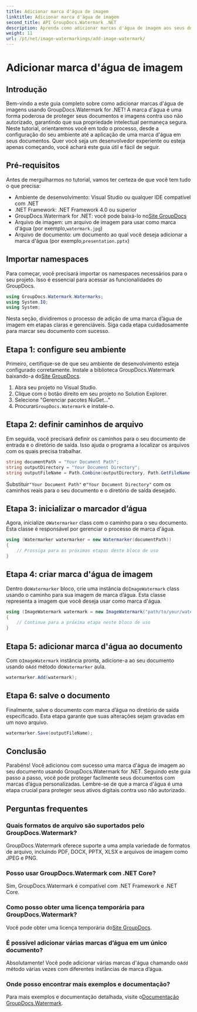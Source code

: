 ```yaml
---
title: Adicionar marca d'água de imagem
linktitle: Adicionar marca d'água de imagem
second_title: API GroupDocs.Watermark .NET
description: Aprenda como adicionar marcas d'água de imagem aos seus documentos usando GroupDocs.Watermark for .NET com nosso tutorial passo a passo detalhado.
weight: 11
url: /pt/net/image-watermarkings/add-image-watermark/
---
```


# Adicionar marca d'água de imagem

## Introdução
Bem-vindo a este guia completo sobre como adicionar marcas d'água de imagens usando GroupDocs.Watermark for .NET! A marca d'água é uma forma poderosa de proteger seus documentos e imagens contra uso não autorizado, garantindo que sua propriedade intelectual permaneça segura. Neste tutorial, orientaremos você em todo o processo, desde a configuração do seu ambiente até a aplicação de uma marca d'água em seus documentos. Quer você seja um desenvolvedor experiente ou esteja apenas começando, você achará este guia útil e fácil de seguir.
## Pré-requisitos
Antes de mergulharmos no tutorial, vamos ter certeza de que você tem tudo o que precisa:
- Ambiente de desenvolvimento: Visual Studio ou qualquer IDE compatível com .NET
- .NET Framework: .NET Framework 4.0 ou superior
-  GroupDocs.Watermark for .NET: você pode baixá-lo no[Site GroupDocs](https://releases.groupdocs.com/Watermark/net/)
-  Arquivo de imagem: um arquivo de imagem para usar como marca d'água (por exemplo,`watermark.jpg`)
- Arquivo de documento: um documento ao qual você deseja adicionar a marca d'água (por exemplo,`presentation.pptx`)
## Importar namespaces
Para começar, você precisará importar os namespaces necessários para o seu projeto. Isso é essencial para acessar as funcionalidades do GroupDocs.
```csharp
using GroupDocs.Watermark.Watermarks;
using System.IO;
using System;
```
Nesta seção, dividiremos o processo de adição de uma marca d’água de imagem em etapas claras e gerenciáveis. Siga cada etapa cuidadosamente para marcar seu documento com sucesso.
## Etapa 1: configure seu ambiente
 Primeiro, certifique-se de que seu ambiente de desenvolvimento esteja configurado corretamente. Instale a biblioteca GroupDocs.Watermark baixando-a do[Site GroupDocs](https://releases.groupdocs.com/Watermark/net/).
1. Abra seu projeto no Visual Studio.
2. Clique com o botão direito em seu projeto no Solution Explorer.
3. Selecione "Gerenciar pacotes NuGet..."
4.  Procurar`GroupDocs.Watermark` e instale-o.
## Etapa 2: definir caminhos de arquivo
Em seguida, você precisará definir os caminhos para o seu documento de entrada e o diretório de saída. Isso ajuda o programa a localizar os arquivos com os quais precisa trabalhar.
```csharp
string documentPath = "Your Document Path";
string outputDirectory = "Your Document Directory";
string outputFileName = Path.Combine(outputDirectory, Path.GetFileName(documentPath));
```
 Substituir`"Your Document Path"` e`"Your Document Directory"` com os caminhos reais para o seu documento e o diretório de saída desejado.
## Etapa 3: inicializar o marcador d’água
Agora, inicialize o`Watermarker` class com o caminho para o seu documento. Esta classe é responsável por gerenciar o processo de marca d'água.
```csharp
using (Watermarker watermarker = new Watermarker(documentPath))
{
    // Prossiga para as próximas etapas deste bloco de uso
}
```
## Etapa 4: criar marca d'água de imagem
 Dentro do`Watermarker` bloco, crie uma instância do`ImageWatermark` class usando o caminho para sua imagem de marca d’água. Esta classe representa a imagem que você deseja usar como marca d'água.
```csharp
using (ImageWatermark watermark = new ImageWatermark("path/to/your/watermark.jpg"))
{
    // Continue para a próxima etapa neste bloco de uso
}
```
## Etapa 5: adicionar marca d'água ao documento
 Com o`ImageWatermark` instância pronta, adicione-a ao seu documento usando o`Add` método do`Watermarker` aula.
```csharp
watermarker.Add(watermark);
```
## Etapa 6: salve o documento
Finalmente, salve o documento com marca d’água no diretório de saída especificado. Esta etapa garante que suas alterações sejam gravadas em um novo arquivo.
```csharp
watermarker.Save(outputFileName);
```
## Conclusão
Parabéns! Você adicionou com sucesso uma marca d'água de imagem ao seu documento usando GroupDocs.Watermark for .NET. Seguindo este guia passo a passo, você pode proteger facilmente seus documentos com marcas d’água personalizadas. Lembre-se de que a marca d'água é uma etapa crucial para proteger seus ativos digitais contra uso não autorizado.

## Perguntas frequentes
### Quais formatos de arquivo são suportados pelo GroupDocs.Watermark?
GroupDocs.Watermark oferece suporte a uma ampla variedade de formatos de arquivo, incluindo PDF, DOCX, PPTX, XLSX e arquivos de imagem como JPEG e PNG.
### Posso usar GroupDocs.Watermark com .NET Core?
Sim, GroupDocs.Watermark é compatível com .NET Framework e .NET Core.
### Como posso obter uma licença temporária para GroupDocs.Watermark?
 Você pode obter uma licença temporária do[Site GroupDocs](https://purchase.groupdocs.com/temporary-license/).
### É possível adicionar várias marcas d’água em um único documento?
 Absolutamente! Você pode adicionar várias marcas d'água chamando o`Add` método várias vezes com diferentes instâncias de marca d’água.
### Onde posso encontrar mais exemplos e documentação?
 Para mais exemplos e documentação detalhada, visite o[Documentação GroupDocs.Watermark](https://tutorials.groupdocs.com/Watermark/net/).